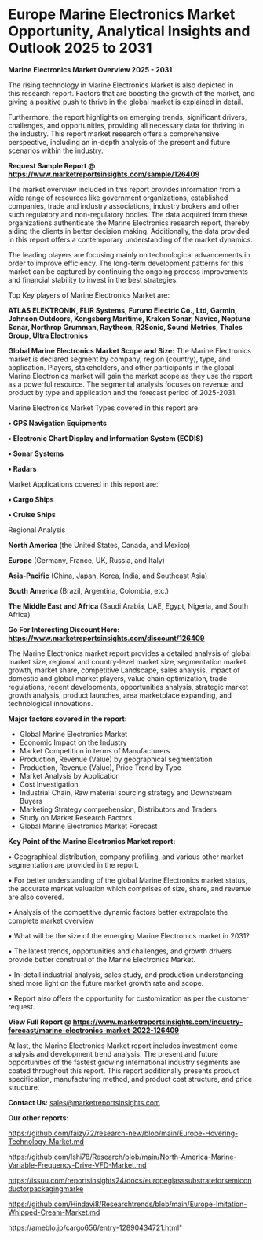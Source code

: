 # Europe Marine Electronics Market Opportunity, Analytical Insights and Outlook 2025 to 2031

<Strong> Marine Electronics Market Overview 2025 - 2031</strong>

The rising technology in Marine Electronics Market is also depicted in this research report. Factors that are boosting the growth of the market, and giving a positive push to thrive in the global market is explained in detail.

Furthermore, the report highlights on emerging trends, significant drivers, challenges, and opportunities, providing all necessary data for thriving in the industry. This report market research offers a comprehensive perspective, including an in-depth analysis of the present and future scenarios within the industry.

<strong>Request Sample Report @ <a href=https://www.marketreportsinsights.com/sample/126409>https://www.marketreportsinsights.com/sample/126409</a></strong>

The market overview included in this report provides information from a wide range of resources like government organizations, established companies, trade and industry associations, industry brokers and other such regulatory and non-regulatory bodies. The data acquired from these organizations authenticate the Marine Electronics research report, thereby aiding the clients in better decision making. Additionally, the data provided in this report offers a contemporary understanding of the market dynamics.

The leading players are focusing mainly on technological advancements in order to improve efficiency. The long-term development patterns for this market can be captured by continuing the ongoing process improvements and financial stability to invest in the best strategies.

Top Key players of Marine Electronics Market are:

<strong>ATLAS ELEKTRONIK, FLIR Systems, Furuno Electric Co., Ltd, Garmin, Johnson Outdoors, Kongsberg Maritime, Kraken Sonar, Navico, Neptune Sonar, Northrop Grumman, Raytheon, R2Sonic, Sound Metrics, Thales Group, Ultra Electronics</strong>

<strong><b>Global Marine Electronics Market Scope and Size:</b></strong>
The Marine Electronics market is declared segment by company, region (country), type, and application. Players, stakeholders, and other participants in the global Marine Electronics market will gain the market scope as they use the report as a powerful resource. The segmental analysis focuses on revenue and product by type and application and the forecast period of 2025-2031.

Marine Electronics Market Types covered in this report are:

<strong>• GPS Navigation Equipments

• Electronic Chart Display and Information System (ECDIS)

• Sonar Systems

• Radars</strong>

Market Applications covered in this report are:

<strong>• Cargo Ships

• Cruise Ships</strong> 

Regional Analysis

<strong>North America</strong> (the United States, Canada, and Mexico)

<strong>Europe</strong> (Germany, France, UK, Russia, and Italy)

<strong>Asia-Pacific</strong> (China, Japan, Korea, India, and Southeast Asia)

<strong>South America</strong> (Brazil, Argentina, Colombia, etc.)

<strong>The Middle East and Africa</strong> (Saudi Arabia, UAE, Egypt, Nigeria, and South Africa)

<strong>Go For Interesting Discount Here: <a href=https://www.marketreportsinsights.com/discount/126409>https://www.marketreportsinsights.com/discount/126409</a></strong>

The Marine Electronics market report provides a detailed analysis of global market size, regional and country-level market size, segmentation market growth, market share, competitive Landscape, sales analysis, impact of domestic and global market players, value chain optimization, trade regulations, recent developments, opportunities analysis, strategic market growth analysis, product launches, area marketplace expanding, and technological innovations.

<strong><b>Major factors covered in the report:</b></strong>
<ul>
  <li>Global Marine Electronics Market </li>
  <li>Economic Impact on the Industry</li>
  <li>Market Competition in terms of Manufacturers</li>
  <li>Production, Revenue (Value) by geographical segmentation</li>
  <li>Production, Revenue (Value), Price Trend by Type</li>
  <li>Market Analysis by Application</li>
  <li>Cost Investigation</li>
  <li>Industrial Chain, Raw material sourcing strategy and Downstream Buyers</li>
  <li>Marketing Strategy comprehension, Distributors and Traders</li>
  <li>Study on Market Research Factors</li>
  <li>Global Marine Electronics Market Forecast</li>
</ul>

<strong><b>Key Point of the Marine Electronics Market report:</b></strong>

• Geographical distribution, company profiling, and various other market segmentation are provided in the report.

• For better understanding of the global Marine Electronics market status, the accurate market valuation which comprises of size, share, and revenue are also covered.

• Analysis of the competitive dynamic factors better extrapolate the complete market overview

• What will be the size of the emerging Marine Electronics market in 2031?

• The latest trends, opportunities and challenges, and growth drivers provide better construal of the Marine Electronics Market.

• In-detail industrial analysis, sales study, and production understanding shed more light on the future market growth rate and scope.

• Report also offers the opportunity for customization as per the customer request.

<strong><b>View Full Report @ <a href=https://www.marketreportsinsights.com/industry-forecast/marine-electronics-market-2022-126409>https://www.marketreportsinsights.com/industry-forecast/marine-electronics-market-2022-126409</a></b></strong>


At last, the Marine Electronics Market report includes investment come analysis and development trend analysis. The present and future opportunities of the fastest growing international industry segments are coated throughout this report. This report additionally presents product specification, manufacturing method, and product cost structure, and price structure.

<strong>Contact Us:</strong>
sales@marketreportsinsights.com

<strong>Our other reports:</strong>

<a href=https://github.com/faizy72/research-new/blob/main/Europe-Hovering-Technology-Market.md>https://github.com/faizy72/research-new/blob/main/Europe-Hovering-Technology-Market.md</a>

<a href=https://github.com/Ishi78/Research/blob/main/North-America-Marine-Variable-Frequency-Drive-VFD-Market.md>https://github.com/Ishi78/Research/blob/main/North-America-Marine-Variable-Frequency-Drive-VFD-Market.md</a>

<a href=https://issuu.com/reportsinsights24/docs/europeglasssubstrateforsemiconductorpackagingmarke>https://issuu.com/reportsinsights24/docs/europeglasssubstrateforsemiconductorpackagingmarke</a>

<a href=https://github.com/Hindavi8/Researchtrends/blob/main/Europe-Imitation-Whipped-Cream-Market.md>https://github.com/Hindavi8/Researchtrends/blob/main/Europe-Imitation-Whipped-Cream-Market.md</a>

<a href=https://ameblo.jp/cargo656/entry-12890434721.html>https://ameblo.jp/cargo656/entry-12890434721.html</a>"
